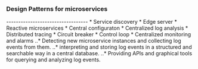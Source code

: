 
<h3>Design Patterns for microservices</h3>   
----------------------------------   
* Service discovery  
* Edge server  
* Reactive microservices  
* Central configuraton  
* Centralized log analysis   
* Distributed tracing  
* Circuit breaker  
* Control loop  
* Centralized monitoring and alarms  
..* Detecting new microservice instances and collecting log events from them.  
..* interpreting and storing log events in a structured and searchable way in a central database.  
..* Providing APIs and graphical tools for querying and analyzing log events.  

